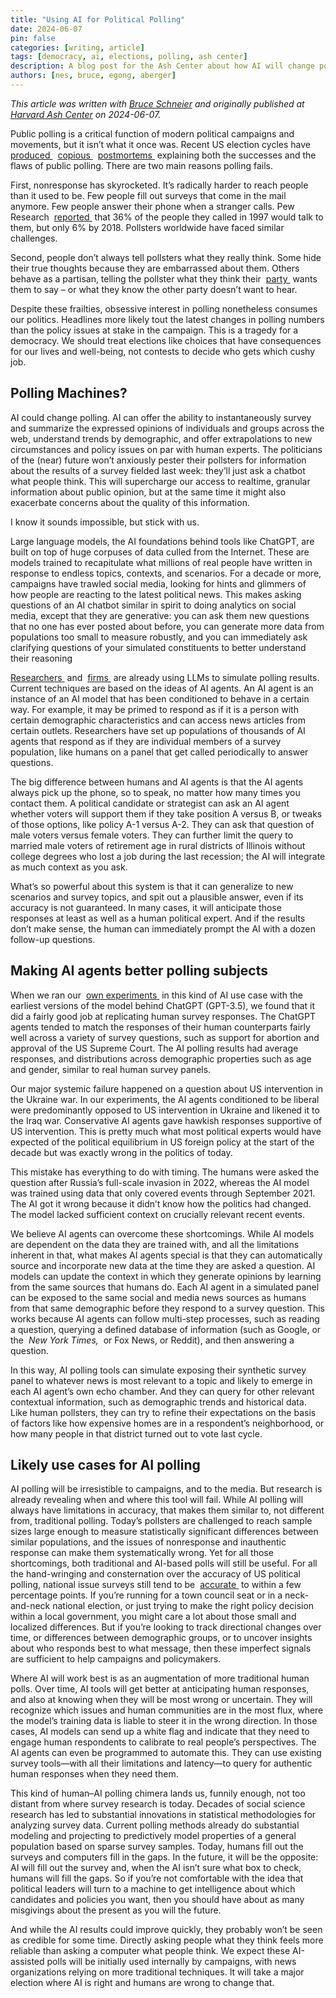 ```yaml
---
title: "Using AI for Political Polling"
date: 2024-06-07
pin: false
categories: [writing, article]
tags: [democracy, ai, elections, polling, ash center]
description: A blog post for the Ash Center about how AI will change political polling.
authors: [nes, bruce, egong, aberger]
---
```


*This article was written with [Bruce Schneier](https://www.schneier.com) and originally published at [Harvard Ash Center](https://ash.harvard.edu/articles/using-ai-for-political-polling/) on 2024-06-07.*

<p>
  Public polling is a critical function of modern political campaigns and movements, but it isn&rsquo;t what it once was. Recent US election cycles have&nbsp;
  <a href="https://www.theatlantic.com/ideas/archive/2020/11/polling-catastrophe/616986/">
    produced
  </a>
  &nbsp;
  <a href="https://www.pewresearch.org/short-reads/2016/11/09/why-2016-election-polls-missed-their-mark/">
    copious
  </a>
  &nbsp;
  <a href="https://www.pewresearch.org/methods/2021/03/02/what-2020s-election-poll-errors-tell-us-about-the-accuracy-of-issue-polling/#:~:text=Most%20preelection%20polls%20in%202020,close%20when%20it%20was%20not.">
    postmortems
  </a>
  &nbsp;explaining both the successes and the flaws of public polling. There are two main reasons polling fails.
</p>
<p>
  First, nonresponse has skyrocketed. It&rsquo;s radically harder to reach people than it used to be. Few people fill out surveys that come in the mail anymore. Few people answer their phone when a stranger calls. Pew Research&nbsp;
  <a href="https://www.pewresearch.org/short-reads/2019/02/27/response-rates-in-telephone-surveys-have-resumed-their-decline/">
    reported
  </a>
  &nbsp;that 36% of the people they called in 1997 would talk to them, but only 6% by 2018. Pollsters worldwide have faced similar challenges.
</p>
<p>
  Second, people don&rsquo;t always tell pollsters what they really think. Some hide their true thoughts because they are embarrassed about them. Others behave as a partisan, telling the pollster what they think their&nbsp;
  <a href="https://ed.stanford.edu/sites/default/files/party_over_policy_0.pdf">
    party
  </a>
  &nbsp;wants them to say &ndash; or what they know the other party doesn&rsquo;t want to hear.
</p>
<p>
  Despite these frailties, obsessive interest in polling nonetheless consumes our politics. Headlines more likely tout the latest changes in polling numbers than the policy issues at stake in the campaign. This is a tragedy for a democracy. We should treat elections like choices that have consequences for our lives and well-being, not contests to decide who gets which cushy job.
</p>

##  Polling Machines?

<p>
  AI could change polling. AI can offer the ability to instantaneously survey and summarize the expressed opinions of individuals and groups across the web, understand trends by demographic, and offer extrapolations to new circumstances and policy issues on par with human experts. The politicians of the (near) future won&rsquo;t anxiously pester their pollsters for information about the results of a survey fielded last week: they&rsquo;ll just ask a chatbot what people think. This will supercharge our access to realtime, granular information about public opinion, but at the same time it might also exacerbate concerns about the quality of this information.
</p>
<p>
  I know it sounds impossible, but stick with us.
</p>
<p>
  Large language models, the AI foundations behind tools like ChatGPT, are built on top of huge corpuses of data culled from the Internet. These are models trained to recapitulate what millions of real people have written in response to endless topics, contexts, and scenarios. For a decade or more, campaigns have trawled social media, looking for hints and glimmers of how people are reacting to the latest political news. This makes asking questions of an AI chatbot similar in spirit to doing analytics on social media, except that they are generative: you can ask them new questions that no one has ever posted about before, you can generate more data from populations too small to measure robustly, and you can immediately ask clarifying questions of your simulated constituents to better understand their reasoning
</p>
<p>
  <a href="https://news.byu.edu/intellect/can-ai-predict-how-youll-vote-in-the-next-election-byu-study-says-yes">
    Researchers
  </a>
  &nbsp;and&nbsp;
  <a href="https://www.research-live.com/article/news/signoi-develops-ai-persona-research-offer/id/5119963">
    firms
  </a>
  &nbsp;are already using LLMs to simulate polling results. Current techniques are based on the ideas of AI agents. An AI agent is an instance of an AI model that has been conditioned to behave in a certain way. For example, it may be primed to respond as if it is a person with certain demographic characteristics and can access news articles from certain outlets. Researchers have set up populations of thousands of AI agents that respond as if they are individual members of a survey population, like humans on a panel that get called periodically to answer questions.
</p>
<p>
  The big difference between humans and AI agents is that the AI agents always pick up the phone, so to speak, no matter how many times you contact them. A political candidate or strategist can ask an AI agent whether voters will support them if they take position A versus B, or tweaks of those options, like policy A-1 versus A-2. They can ask that question of male voters versus female voters. They can further limit the query to married male voters of retirement age in rural districts of Illinois without college degrees who lost a job during the last recession; the AI will integrate as much context as you ask.
</p>
<p>
  What&rsquo;s so powerful about this system is that it can generalize to new scenarios and survey topics, and spit out a plausible answer, even if its accuracy is not guaranteed. In many cases, it will anticipate those responses at least as well as a human political expert. And if the results don&rsquo;t make sense, the human can immediately prompt the AI with a dozen follow-up questions.
</p>

##  Making AI agents better polling subjects

<p>
  When we ran our&nbsp;
  <a href="https://hdsr.mitpress.mit.edu/pub/dm2hrtx0/release/1">
    own experiments
  </a>
  &nbsp;in this kind of AI use case with the earliest versions of the model behind ChatGPT (GPT-3.5), we found that it did a fairly good job at replicating human survey responses. The ChatGPT agents tended to match the responses of their human counterparts fairly well across a variety of survey questions, such as support for abortion and approval of the US Supreme Court. The AI polling results had average responses, and distributions across demographic properties such as age and gender, similar to real human survey panels.
</p>
<p>
  Our major systemic failure happened on a question about US intervention in the Ukraine war. In our experiments, the AI agents conditioned to be liberal were predominantly opposed to US intervention in Ukraine and likened it to the Iraq war. Conservative AI agents gave hawkish responses supportive of US intervention. This is pretty much what most political experts would have expected of the political equilibrium in US foreign policy at the start of the decade but was exactly wrong in the politics of today.
</p>
<p>
  This mistake has everything to do with timing. The humans were asked the question after Russia&rsquo;s full-scale invasion in 2022, whereas the AI model was trained using data that only covered events through September 2021. The AI got it wrong because it didn&rsquo;t know how the politics had changed. The model lacked sufficient context on crucially relevant recent events.
</p>
<p>
  We believe AI agents can overcome these shortcomings. While AI models are dependent on the data they are trained with, and all the limitations inherent in that, what makes AI agents special is that they can automatically source and incorporate new data at the time they are asked a question. AI models can update the context in which they generate opinions by learning from the same sources that humans do. Each AI agent in a simulated panel can be exposed to the same social and media news sources as humans from that same demographic before they respond to a survey question. This works because AI agents can follow multi-step processes, such as reading a question, querying a defined database of information (such as Google, or the&nbsp;
  <em>
    New York Times,
  </em>
  &nbsp;or Fox News, or Reddit), and then answering a question.
</p>
<p>
  In this way, AI polling tools can simulate exposing their synthetic survey panel to whatever news is most relevant to a topic and likely to emerge in each AI agent&rsquo;s own echo chamber. And they can query for other relevant contextual information, such as demographic trends and historical data. Like human pollsters, they can try to refine their expectations on the basis of factors like how expensive homes are in a respondent&rsquo;s neighborhood, or how many people in that district turned out to vote last cycle.
</p>

##  Likely use cases for AI polling

<p>
  AI polling will be irresistible to campaigns, and to the media. But research is already revealing when and where this tool will fail. While AI polling will always have limitations in accuracy, that makes them similar to, not different from, traditional polling. Today&rsquo;s pollsters are challenged to reach sample sizes large enough to measure statistically significant differences between similar populations, and the issues of nonresponse and inauthentic response can make them systematically wrong. Yet for all those shortcomings, both traditional and AI-based polls will still be useful. For all the hand-wringing and consternation over the accuracy of US political polling, national issue surveys still tend to be&nbsp;
  <a href="https://www.pewresearch.org/short-reads/2022/09/21/does-public-opinion-polling-about-issues-still-work/">
    accurate
  </a>
  &nbsp;to within a few percentage points. If you&rsquo;re running for a town council seat or in a neck-and-neck national election, or just trying to make the right policy decision within a local government, you might care a lot about those small and localized differences. But if you&rsquo;re looking to track directional changes over time, or differences between demographic groups, or to uncover insights about who responds best to what message, then these imperfect signals are sufficient to help campaigns and policymakers.
</p>
<p>
  Where AI will work best is as an augmentation of more traditional human polls. Over time, AI tools will get better at anticipating human responses, and also at knowing when they will be most wrong or uncertain. They will recognize which issues and human communities are in the most flux, where the model&rsquo;s training data is liable to steer it in the wrong direction. In those cases, AI models can send up a white flag and indicate that they need to engage human respondents to calibrate to real people&rsquo;s perspectives. The AI agents can even be programmed to automate this. They can use existing survey tools&mdash;with all their limitations and latency&mdash;to query for authentic human responses when they need them.
</p>
<p>
  This kind of human&ndash;AI polling chimera lands us, funnily enough, not too distant from where survey research is today. Decades of social science research has led to substantial innovations in statistical methodologies for analyzing survey data. Current polling methods already do substantial modeling and projecting to predictively model properties of a general population based on sparse survey samples. Today, humans fill out the surveys and computers fill in the gaps. In the future, it will be the opposite: AI will fill out the survey and, when the AI isn&rsquo;t sure what box to check, humans will fill the gaps. So if you&rsquo;re not comfortable with the idea that political leaders will turn to a machine to get intelligence about which candidates and policies you want, then you should have about as many misgivings about the present as you will the future.
</p>
<p>
  And while the AI results could improve quickly, they probably won&rsquo;t be seen as credible for some time. Directly asking people what they think feels more reliable than asking a computer what people think. We expect these AI-assisted polls will be initially used internally by campaigns, with news organizations relying on more traditional techniques. It will take a major election where AI is right and humans are wrong to change that.
</p>
